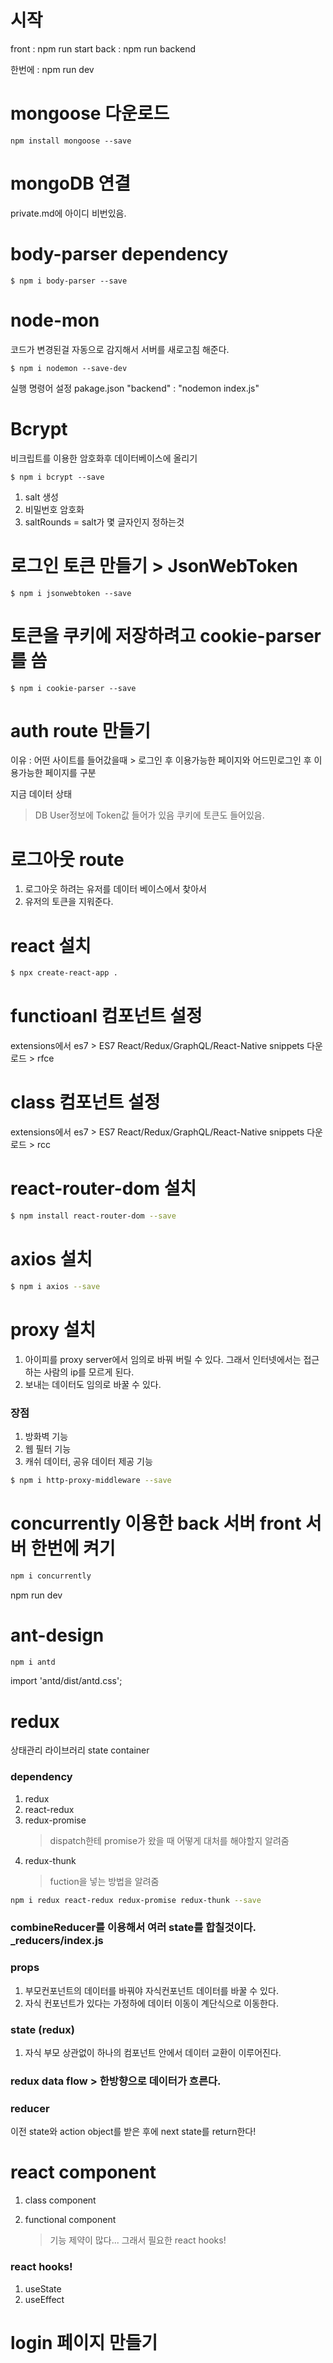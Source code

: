 # 시작

front : npm run start
back : npm run backend

한번에 : npm run dev

# mongoose 다운로드

```
npm install mongoose --save

```

# mongoDB 연결

private.md에 아이디 비번있음.

# body-parser dependency

```
$ npm i body-parser --save
```

# node-mon

코드가 변경된걸 자동으로 감지해서 서버를 새로고침 해준다.

```
$ npm i nodemon --save-dev
```

실행 명령어 설정
pakage.json "backend" : "nodemon index.js"

# Bcrypt

비크립트를 이용한 암호화후 데이터베이스에 올리기

```
$ npm i bcrypt --save
```

1. salt 생성
2. 비밀번호 암호화
3. saltRounds = salt가 몇 글자인지 정하는것

# 로그인 토큰 만들기 > JsonWebToken

```
$ npm i jsonwebtoken --save
```

# 토큰을 쿠키에 저장하려고 cookie-parser를 씀

```
$ npm i cookie-parser --save
```

# auth route 만들기

이유 : 어떤 사이트를 들어갔을때 > 로그인 후 이용가능한 페이지와 어드민로그인 후 이용가능한 페이지를 구분

지금 데이터 상태

> DB User정보에 Token값 들어가 있음
> 쿠키에 토큰도 들어있음.

# 로그아웃 route

1. 로그아웃 하려는 유저를 데이터 베이스에서 찾아서
2. 유저의 토큰을 지워준다.

# react 설치

```sh
$ npx create-react-app .
```

# functioanl 컴포넌트 설정

extensions에서 es7 > ES7 React/Redux/GraphQL/React-Native snippets 다운로드 > rfce

# class 컴포넌트 설정

extensions에서 es7 > ES7 React/Redux/GraphQL/React-Native snippets 다운로드 > rcc

# react-router-dom 설치

```sh
$ npm install react-router-dom --save
```

# axios 설치

```sh
$ npm i axios --save
```

# proxy 설치

1. 아이피를 proxy server에서 임의로 바꿔 버릴 수 있다. 그래서 인터넷에서는 접근하는 사람의 ip를 모르게 된다.
2. 보내는 데이터도 임의로 바꿀 수 있다.

### 장점

1. 방화벽 기능
2. 웹 필터 기능
3. 캐쉬 데이터, 공유 데이터 제공 기능

```sh
$ npm i http-proxy-middleware --save
```

# concurrently 이용한 back 서버 front 서버 한번에 켜기

```sh
npm i concurrently
```

npm run dev

# ant-design

```sh
npm i antd
```

import 'antd/dist/antd.css';

# redux

상태관리 라이브러리 state container

### dependency

1. redux
2. react-redux
3. redux-promise
   > dispatch한테 promise가 왔을 때 어떻게 대처를 해야할지 알려줌
4. redux-thunk
   > fuction을 넣는 방법을 알려줌

```sh
npm i redux react-redux redux-promise redux-thunk --save
```

### combineReducer를 이용해서 여러 state를 합칠것이다. \_reducers/index.js

### props

1. 부모컨포넌트의 데이터를 바꿔야 자식컨포넌트 데이터를 바꿀 수 있다.
2. 자식 컨포넌트가 있다는 가정하에 데이터 이동이 계단식으로 이동한다.

### state (redux)

1. 자식 부모 상관없이 하나의 컴포넌트 안에서 데이터 교환이 이루어진다.

### redux data flow > 한방향으로 데이터가 흐른다.

### reducer

이전 state와 action object를 받은 후에 next state를 return한다!

# react component

1. class component

2. functional component
   > 기능 제약이 많다... 그래서 필요한 react hooks!

### react hooks!

1. useState
2. useEffect

# login 페이지 만들기
